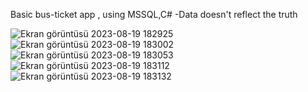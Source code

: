 Basic bus-ticket app , using MSSQL,C#
-Data doesn't reflect the truth

![Ekran görüntüsü 2023-08-19 182925](https://github.com/FurkanErd1/Otobus-biletrezerve-uygulama1/assets/114918636/35b9e7cf-868c-4b13-96fe-08449ee6aaa2)
![Ekran görüntüsü 2023-08-19 183002](https://github.com/FurkanErd1/Otobus-biletrezerve-uygulama1/assets/114918636/5975efa2-0396-42a5-b3d5-c3a686fdfc9a)
![Ekran görüntüsü 2023-08-19 183053](https://github.com/FurkanErd1/Otobus-biletrezerve-uygulama1/assets/114918636/f6273352-2418-4956-9fe6-a591651a65d0)
![Ekran görüntüsü 2023-08-19 183112](https://github.com/FurkanErd1/Otobus-biletrezerve-uygulama1/assets/114918636/617c9f09-0b19-4379-a7f7-3c9f8cc4ca11)
![Ekran görüntüsü 2023-08-19 183132](https://github.com/FurkanErd1/Otobus-biletrezerve-uygulama1/assets/114918636/5df85472-ff33-4167-93ed-509ee1639b21)
